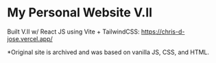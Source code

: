 # My Personal Website V.II

Built V.II w/ React JS using Vite + TailwindCSS: https://chris-d-jose.vercel.app/

*Original site is archived and was based on vanilla JS, CSS, and HTML.
